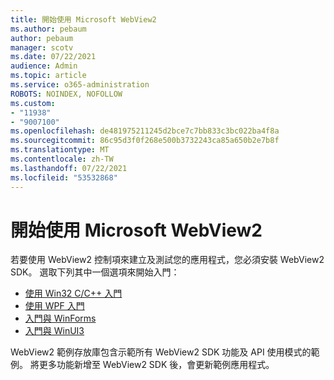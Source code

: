 ```yaml
---
title: 開始使用 Microsoft WebView2
ms.author: pebaum
author: pebaum
manager: scotv
ms.date: 07/22/2021
audience: Admin
ms.topic: article
ms.service: o365-administration
ROBOTS: NOINDEX, NOFOLLOW
ms.custom:
- "11938"
- "9007100"
ms.openlocfilehash: de481975211245d2bce7c7bb833c3bc022ba4f8a
ms.sourcegitcommit: 86c95d3f0f268e500b3732243ca85a650b2e7b8f
ms.translationtype: MT
ms.contentlocale: zh-TW
ms.lasthandoff: 07/22/2021
ms.locfileid: "53532868"
---
```

# <a name="get-started-with-microsoft-webview2"></a>開始使用 Microsoft WebView2

若要使用 WebView2 控制項來建立及測試您的應用程式，您必須安裝 WebView2 SDK。 選取下列其中一個選項來開始入門：

- [使用 Win32 C/C++ 入門](/microsoft-edge/webview2/get-started/win32)
- [使用 WPF 入門](/microsoft-edge/webview2/get-started/wpf)
- [入門與 WinForms](/microsoft-edge/webview2/get-started/winforms)
- [入門與 WinUI3](/microsoft-edge/webview2/get-started/winui)

WebView2 範例存放庫包含示範所有 WebView2 SDK 功能及 API 使用模式的範例。 將更多功能新增至 WebView2 SDK 後，會更新範例應用程式。


